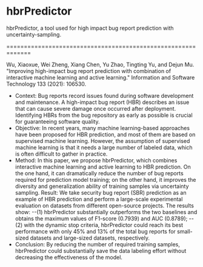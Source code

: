 # hbrPredictor

hbrPredictor, a tool used for high impact bug report prediction with uncertainty-sampling.

=============================================================

Wu, Xiaoxue, Wei Zheng, Xiang Chen, Yu Zhao, Tingting Yu, and Dejun Mu. "Improving high-impact bug report prediction with combination of interactive machine learning and active learning." Information and Software Technology 133 (2021): 106530.

 - Context: Bug reports record issues found during software development and maintenance. A high-impact bug report (HBR) describes an issue that can cause severe damage once occurred after deployment. Identifying HBRs from the bug repository as early as possible is crucial for guaranteeing software quality. 
 - Objective: In recent years, many machine learning-based approaches have been proposed for HBR prediction, and most of them are based on supervised machine learning. However, the assumption of supervised machine learning is that it needs a large number of labeled data, which is often difficult to gather in practice. 
 - Method: In this paper, we propose hbrPredictor, which combines interactive machine learning and active learning to HBR prediction. On the one hand, it can dramatically reduce the number of bug reports required for prediction model training; on the other hand, it improves the diversity and generalization ability of training samples via uncertainty sampling. Result: We take security bug report (SBR) prediction as an example of HBR prediction and perform a large-scale experimental evaluation on datasets from different open-source projects. The results show: 
 --(1) hbrPredictor substantially outperforms the two baselines and obtains the maximum values of F1-score (0.7939) and AUC (0.8789); 
 --(2) with the dynamic stop criteria, hbrPredictor could reach its best performance with only 45% and 13% of the total bug reports for small-sized datasets and large-sized datasets, respectively. 
 - Conclusion: By reducing the number of required training samples, hbrPredictor could substantially save the data labeling effort without decreasing the effectiveness of the model.

